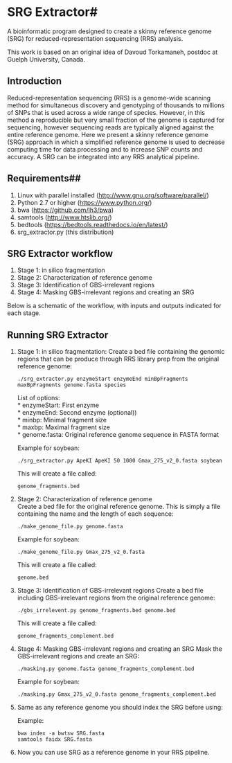 # SRG Extractor#

A bioinformatic program designed to create a skinny reference genome (SRG) for reduced-representation sequencing (RRS) analysis.

This work is based on an original idea of Davoud Torkamaneh, postdoc at Guelph University, Canada.


## Introduction ##

Reduced-representation sequencing (RRS) is a genome-wide scanning method for simultaneous
discovery and genotyping of thousands to millions of SNPs that is used across a wide range
of species. However, in this method a reproducible but very small fraction of the genome is
captured for sequencing, however sequencing reads are typically aligned against the entire 
reference genome. Here we present a skinny reference genome (SRG) approach in which a 
simplified reference genome is used to decrease computing time for data processing and
to increase SNP counts and accuracy. A SRG can be integrated into any RRS analytical pipeline.  

## Requirements##

1. Linux with parallel installed (http://www.gnu.org/software/parallel/)  
2. Python 2.7 or higher (https://www.python.org/)  
3. bwa (https://github.com/lh3/bwa)  
4. samtools (http://www.htslib.org/)  
5. bedtools (https://bedtools.readthedocs.io/en/latest/)  
6. srg_extractor.py (this distribution) 

## SRG Extractor workflow ##

1. Stage 1: in silico fragmentation
1. Stage 2: Characterization of reference genome
1. Stage 3: Identification of GBS-irrelevant regions
1. Stage 4: Masking GBS-irrelevant regions and creating an SRG


Below is a schematic of the workflow, with inputs and outputs indicated for each stage. 





## Running SRG Extractor ##

1. Stage 1: in silico fragmentation:
	Create a bed file containing the genomic regions that can be produce through RRS library prep from the original reference genome:   

	```./srg_extractor.py enzymeStart enzymeEnd minBpFragments maxBpFragments genome.fasta species``` 
	
	
	List of options:  
		* enzymeStart: First enzyme     
		* enzymeEnd: Second enzyme (optional))  
		* minbp: Minimal fragment size  
		* maxbp: Maximal fragment size  
		* genome.fasta: Original reference genome sequence in FASTA format  
	
	Example for soybean:		
	
	```./srg_extractor.py ApeKI ApeKI 50 1000 Gmax_275_v2_0.fasta soybean```


	This will create a file called: 

	```genome_fragments.bed ```  

  
1. Stage 2: Characterization of reference genome	
	Create a bed file for the original reference genome. This is simply a file containing the name and the length of each sequence: 

	```./make_genome_file.py genome.fasta``` 
	
	Example for soybean:
	
	```./make_genome_file.py Gmax_275_v2_0.fasta```

	This will create a file called:

	```genome.bed```  

1. Stage 3: Identification of GBS-irrelevant regions
	Create a bed file including GBS-irrelevant regions from the original reference genome:
	
	```./gbs_irrelevent.py genome_fragments.bed genome.bed```

	This will create a file called:
	
	```genome_fragments_complement.bed```
 
1. Stage 4: Masking GBS-irrelevant regions and creating an SRG
	Mask the GBS-irrelevant regions and create an SRG:
	
	```./masking.py genome.fasta genome_fragments_complement.bed```
	
	Example for soybean:
	
	```./masking.py Gmax_275_v2_0.fasta genome_fragments_complement.bed```
  

1.  Same as any reference genome you should index the SRG before using:

	Example:
	
	```bwa index -a bwtsw SRG.fasta```  
	```samtools faidx SRG.fasta```  

1. Now you can use SRG as a reference genome in your RRS pipeline.  
